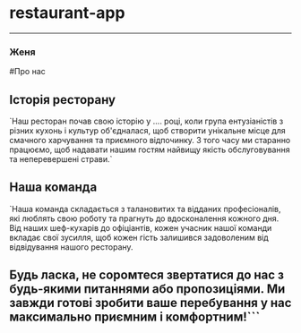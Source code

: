 # restaurant-app

---
### Женя
#Про нас
## Історія ресторану
\`Наш ресторан почав свою історію у .... році, коли група ентузіаністів з різних кухонь і культур об'єдналася, щоб створити унікальне місце для смачного харчування та приємного відпочинку. З того часу ми старанно працюємо, щоб надавати нашим гостям найвищу якість обслуговування та неперевершені страви.\`
## Наша команда
\`Наша команда складається з талановитих та відданих професіоналів, які люблять свою роботу та прагнуть до вдосконалення кожного дня. Від наших шеф-кухарів до офіціантів, кожен учасник нашої команди вкладає свої зусилля, щоб кожен гість залишився задоволеним від відвідування нашого ресторану.

Будь ласка, не соромтеся звертатися до нас з будь-якими питаннями або пропозиціями. Ми завжди готові зробити ваше перебування у нас максимально приємним і комфортним!\```
---
